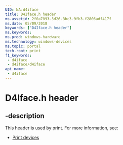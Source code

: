 ```yaml
---
UID: NA:d4iface
title: D4Iface.h header
ms.assetid: 2f0a7093-3d26-3bc3-9fb3-f2806adf417f
ms.date: 05/09/2018
keywords: ["D4Iface.h header"]
ms.keywords: 
ms.prod: windows-hardware
ms.technology: windows-devices
ms.topic: portal
tech.root: print
f1_keywords:
 - d4iface
 - d4iface/d4iface
api_name:
 - d4iface
---
```


# D4Iface.h header


## -description

This header is used by print. For more information, see:

- [Print devices](../_print/index.md)


